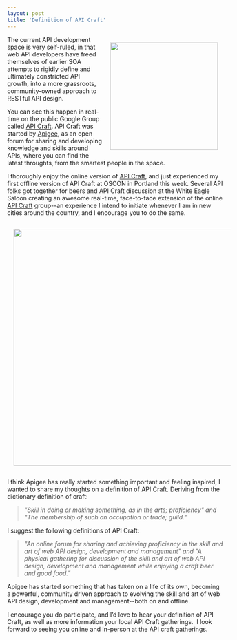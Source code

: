 ```yaml
---
layout: post
title: 'Definition of API Craft'
---
```

<p><a title="Apigee" href="http://apigee.com/" target="_blank"><img style="padding: 15px;" src="http://kinlane-productions.s3.amazonaws.com/api-service-providers/apigee-logo.gif" alt="" width="250" align="right" /></a></p>
<p>The current API development space is very self-ruled, in that web API developers have freed themselves of earlier SOA attempts to rigidly define and ultimately constricted API growth, into a more grassroots, community-owned approach to RESTful API design.</p>
<p>You can see this happen in real-time on the public Google Group called <a title="API Craft" href="https://groups.google.com/forum/?fromgroups#!forum/api-craft">API Craft</a>.   API Craft was started by <a title="Apigee" href="http://apigee.com/" target="_blank">Apigee</a>, as an open forum for sharing and developing knowledge and skills around APIs, where you can find the latest throughts, from the smartest people in the space. &nbsp;</p>
<p>I thoroughly enjoy the online version of <a title="API Craft" href="https://groups.google.com/forum/?fromgroups#!forum/api-craft">API Craft</a>, and just experienced my first offline version of API Craft at OSCON in Portland this week.  Several API folks got together for beers and API Craft discussion at the White Eagle Saloon creating an awesome real-time, face-to-face extension of the online <a title="API Craft" href="https://groups.google.com/forum/?fromgroups#!forum/api-craft">API Craft</a> group--an experience I intend to initiate whenever I am in new cities around the country, and I encourage you to do the same.</p>
<p><img style="padding: 15px; display: block; margin-left: auto; margin-right: auto;" src="http://kinlane-productions.s3.amazonaws.com/oscon-drinkup-2.jpg" alt="" width="550" /></p>
<p>I think Apigee has really started something important and feeling inspired, I wanted to share my thoughts on a definition of API Craft.  Deriving from the dictionary definition of craft:</p>
<blockquote><em>"Skill in doing or making something, as in the arts; proficiency" and "The membership of such an occupation or trade; guild."</em></blockquote>
<p>I suggest the following definitions of API Craft:</p>
<blockquote><em>"An online forum for sharing and achieving proficiency in the skill and art of web API design, development and management" and "A physical gathering for discussion of the skill and art of web API design, development and management while enjoying a craft beer and good food."</em></blockquote>
<p>Apigee has started something that has taken on a life of its own, becoming a powerful, community driven approach to evolving the skill and art of web API design, development and management--both on and offline.</p>
<p>I encourage you do participate, and I&rsquo;d love to hear your definition of API Craft, as well as more information your local API Craft gatherings. &nbsp;I look forward to seeing you online and in-person at the API craft gatherings.</p>